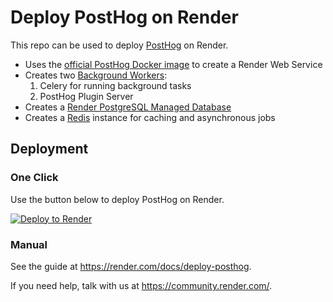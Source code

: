 # Deploy PostHog on Render

This repo can be used to deploy [PostHog] on Render.

- Uses the [official PostHog Docker image](https://hub.docker.com/r/posthog/posthog) to create a Render Web Service
- Creates two [Background Workers](https://render.com/docs/background-workers):
    1. Celery for running background tasks
    2. PostHog Plugin Server
- Creates a [Render PostgreSQL Managed Database](https://render.com/docs/databases)
- Creates a [Redis](https://render.com/docs/deploy-redis) instance for caching and asynchronous jobs

## Deployment

### One Click

Use the button below to deploy PostHog on Render.

[![Deploy to Render](http://render.com/images/deploy-to-render-button.svg)](https://render.com/deploy)

### Manual

See the guide at https://render.com/docs/deploy-posthog.

If you need help, talk with us at https://community.render.com/.

[PostHog]: https://posthog.com/
